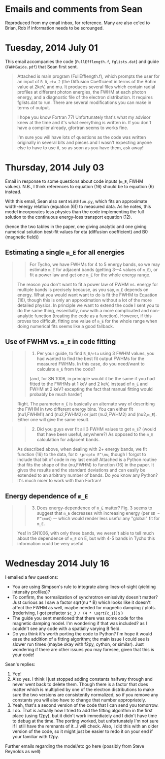 Emails and comments from Sean
=============================

Reproduced from my email inbox, for reference.  Many are also cc'ed to Brian,
Rob if information needs to be scrounged.

Tuesday, 2014 July 01
=====================

This email accompanies the code (`FullEfflength.f`, `fglists.dat`) and guide
(`FWHMGuide.pdf`) that Sean first sent.

> Attached is main program (FullEfflength.f), which prompts the user for an input
> of `B_0`, `eta_2` (the Diffusion Coefficient in terms of the Bohm value at 2keV,
> and mu.  It produces several files which contain radial profiles at different
> photon energies, the FWHM at each photon energy, and a diagnostic file of the
> electron distribution.  It requires fglists.dat to run. There are several
> modifications you can make in terms of output.
> 
> I hope you know Fortran 77!  Unfortunately that's what my advisor knew at the
> time and it's what everything is written in.  If you don't have a compiler
> already, gfortran seems to works fine.
> 
> I'm sure you will have lots of questions as the code was written originally in
> several bits and pieces and I wasn't expecting anyone else to have to use it,
> so as soon as you have them, ask away!

Thursday, 2014 July 03
======================

Email in response to some questions about code inputs (`m_E`, FWHM values).
N.B., I think references to equation (16) should be to equation (6) instead.

With this email, Sean also sent `Widthfun.py`, which fits an approximate
width-energy relation (equation (6)) to measured data.  As he notes, this
model incorporates less physics than the code implementing the full solution
to the continuous energy-loss transport equation (12).

(hence the two tables in the paper, one giving analytic and one giving
numerical solution best-fit values for eta (diffusion coefficient) and B0
(magnetic field))

## Estimating a single `m_E` for all energies

> > For Tycho, we have FWHMs for 4 to 5 energy bands, so we may estimate `m_E`
> > for adjacent bands (getting 3--4 values of `m_E`), or fit a power law and
> > get one `m_E` for the whole energy range.
>
> The reason you don't want to fit a power law of FWHM vs. energy for multiple
> bands is precisely because, as you say, `m_E` depends on energy.  What you
> would want want to do is fit the FWHM to Equation (16), though this is only
> an approximation without a lot of the more detailed physics.  In principle we
> want to extend the code I sent you to do the same thing, essentially, now
> with a more complicated and non-analytic function (treating the code as a
> function).  However, if this proves too difficult, fitting one value of `m_E`
> for the whole range when doing numerical fits seems like a good fallback. 
 
## Use of FWHM vs. `m_E` in code fitting
 
> > 1. Per your guide, to find `B_0/eta` using 3 FWHM values, you had wanted to
> > find the best fit output FWHMs for the measured FWHMs.  In this case, do
> > you need/want to calculate `m_E` from the code?
> >
> > (and, for SN 1006, in principle would it be the same if you had fitted to
> > the FWHMs at 1 keV and 2 keV, instead of `m_E` and FWHM at 2 keV?
> > excepting the fact that manual fitting would probably be much harder)
>
> Right.  The parameter `m_E` is basically an alternate way of describing the
> FWHM in two different energy bins.  You can either fit (nu1,FWHM1) and
> (nu2,FWHM2) or just (nu2,FWHM2) and (nu2,`m_E`).  Either one will give the
> same result.  

> > 2. Did you guys ever fit all 3 FWHM values to get `m_E`? (would that have
> > been useful, anywhere?)  As opposed to the `m_E` calculation for adjacent
> > bands.
>
> As described above, when dealing with 2+ energy bands, we fit function (16)
> to the data, for `D \propto E^\mu`, though I forgot to include that bit of
> code in my last email!  Attached is a Python routine that fits the shape of
> the (nu,FWHM) to function (16) in the paper.  It gives the results and the
> standard deviations and can easily be extended to an arbitrary number of
> bands.  Do you know any Python? It's much nicer to work with than Fortran!

## Energy dependence of `m_E`

> > 3. Does energy-dependence of `m_E` matter?  Fig. 3 seems to suggest that
> > `m_E` decreases with increasing energy (per `$D ~ E^\mu$`) -- which would
> > render less useful any "global" fit for `m_E`.
>
> Yes!  In SN1006, with only three bands, we weren't able to tell much about
> the dependence of `m_E` on E, but with 4-5 bands in Tycho this information
> could be very useful

Wednesday 2014 July 16
======================

I emailed a few questions:

* You are using Simpson's rule to integrate along lines-of-sight
  (yielding intensity profiles)?
* To confirm, the normalization of synchrotron emissivity doesn't matter?
  Just curious as I saw a factor sqrt(nu * B) which looks like it doesn't
  affect the FWHM as well, maybe needed for magnetic damping / plots.
  (rederiving, I got prefactor `$c_3 / (4 * \sqrt{c_1})$` )
* The guide you sent mentioned that there was some code for the magnetic
  damping model.  I'm wondering if that was included? as I couldn't see any
  code with a spatially varying B field.
* Do you think it's worth porting the code to Python?  I'm hope it would ease
  the addition of a fitting algorithm; the main issue I could see is slower
  run times (maybe okay with f2py, cython, or similar).  Just wondering if
  there are other issues you may foresee, given that this is your code!

Sean's replies:

1. Yep!
2. Also yes. I think I just stopped adding constants halfway through and never
   went back to delete them. Though there is a factor that does matter which is
   multiplied by one of the electron distributions to make sure the two
   versions are consistently normalized, so if you remove any constants you
   will also have to change that number appropriately.
3. Yeah, that's a second version of the code that I can send you tomorrow.
4. I do.  That is actually how I tried to add the fitting algorithm in the
   first place (using f2py), but it didn't work immediately and I didn't have
   time to debug at the time.  The porting worked, but unfortunately I'm not
   sure if I still have the remnants of it...I will check. Also, I did this
   with an older version of the code, so it might just be easier to redo it on
   your end if your familiar with f2py.



Further emails regarding the model/etc go here
(possibly from Steve Reynolds as well)


